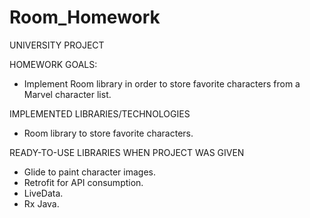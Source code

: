 # Room_Homework

UNIVERSITY PROJECT

HOMEWORK GOALS:
- Implement Room library in order to store favorite characters from a Marvel character list.

IMPLEMENTED LIBRARIES/TECHNOLOGIES
- Room library to store favorite characters.

READY-TO-USE LIBRARIES WHEN PROJECT WAS GIVEN
- Glide to paint character images.
- Retrofit for API consumption.
- LiveData.
- Rx Java.
